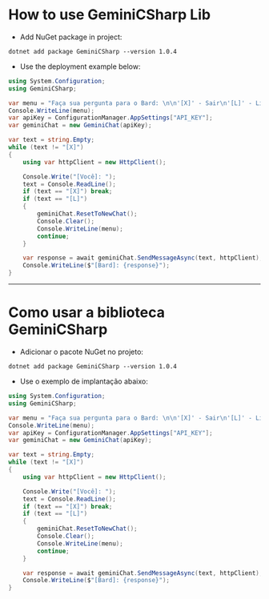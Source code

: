 # How to use GeminiCSharp Lib

- Add NuGet package in project:
```pwsh
dotnet add package GeminiCSharp --version 1.0.4
```
- Use the deployment example below:

```csharp
using System.Configuration;
using GeminiCSharp;

var menu = "Faça sua pergunta para o Bard: \n\n'[X]' - Sair\n'[L]' - Limpar / Nova conversa\n\n";
Console.WriteLine(menu);
var apiKey = ConfigurationManager.AppSettings["API_KEY"];
var geminiChat = new GeminiChat(apiKey);

var text = string.Empty;
while (text != "[X]")
{
    using var httpClient = new HttpClient();

    Console.Write("[Você]: ");
    text = Console.ReadLine();
    if (text == "[X]") break;
    if (text == "[L]")
    {
        geminiChat.ResetToNewChat();
        Console.Clear();
        Console.WriteLine(menu);
        continue;
    }

    var response = await geminiChat.SendMessageAsync(text, httpClient);
    Console.WriteLine($"[Bard]: {response}");
}
```
---
# Como usar a biblioteca GeminiCSharp

- Adicionar o pacote NuGet no projeto:
```pwsh
dotnet add package GeminiCSharp --version 1.0.4
```
- Use o exemplo de implantação abaixo:

```csharp
using System.Configuration;
using GeminiCSharp;

var menu = "Faça sua pergunta para o Bard: \n\n'[X]' - Sair\n'[L]' - Limpar / Nova conversa\n\n";
Console.WriteLine(menu);
var apiKey = ConfigurationManager.AppSettings["API_KEY"];
var geminiChat = new GeminiChat(apiKey);

var text = string.Empty;
while (text != "[X]")
{
    using var httpClient = new HttpClient();

    Console.Write("[Você]: ");
    text = Console.ReadLine();
    if (text == "[X]") break;
    if (text == "[L]")
    {
        geminiChat.ResetToNewChat();
        Console.Clear();
        Console.WriteLine(menu);
        continue;
    }

    var response = await geminiChat.SendMessageAsync(text, httpClient);
    Console.WriteLine($"[Bard]: {response}");
}
```
